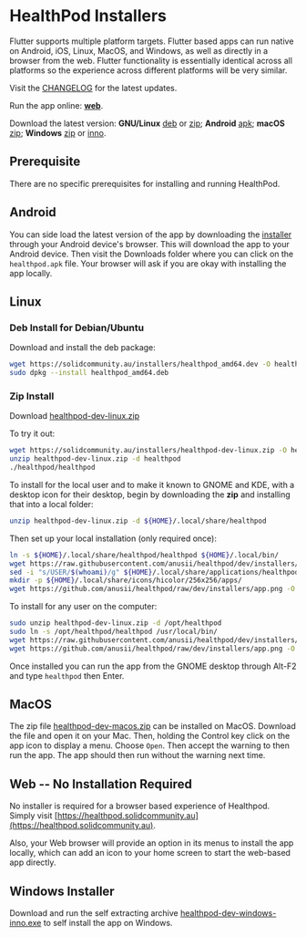 # HealthPod Installers

<!-- markdownlint-disable MD013 -->

Flutter supports multiple platform targets. Flutter based apps can run
native on Android, iOS, Linux, MacOS, and Windows, as well as directly
in a browser from the web. Flutter functionality is essentially
identical across all platforms so the experience across different
platforms will be very similar.

Visit the
[CHANGELOG](https://github.com/anusii/healthpod/blob/dev/CHANGELOG.md)
for the latest updates.

Run the app online: [**web**](https://healthpod.solidcommunity.au).

Download the latest version:
**GNU/Linux**
[deb](https://solidcommunity.au/installers/healthpod_amd64.deb) or
[zip](https://solidcommunity.au/installers/healthpod-dev-linux.zip);
**Android**
[apk](https://solidcommunity.au/installers/healthpod.apk);
**macOS**
[zip](https://solidcommunity.au/installers/healthpod-dev-macos.zip);
**Windows**
[zip](https://solidcommunity.au/installers/healthpod-dev-windows.zip) or
[inno](https://solidcommunity.au/installers/healthpod-dev-windows-inno.exe).

## Prerequisite

There are no specific prerequisites for installing and running
HealthPod.

## Android

You can side load the latest version of the app by downloading the
[installer](https://solidcommunity.au/installers/healthpod.apk) through
your Android device's browser. This will download the app to your
Android device. Then visit the Downloads folder where you can click on
the `healthpod.apk` file. Your browser will ask if you are okay with
installing the app locally.

## Linux

### Deb Install for Debian/Ubuntu

Download and install the deb package:

```bash
wget https://solidcommunity.au/installers/healthpod_amd64.dev -O healthpod_amd64.deb
sudo dpkg --install healthpod_amd64.deb
```

### Zip Install

Download [healthpod-dev-linux.zip](https://solidcommunity.au/installers/healthpod-dev-linux.zip)

To try it out:

```bash
wget https://solidcommunity.au/installers/healthpod-dev-linux.zip -O healthpod-dev-linux.zip
unzip healthpod-dev-linux.zip -d healthpod
./healthpod/healthpod
```

To install for the local user and to make it known to GNOME and KDE,
with a desktop icon for their desktop, begin by downloading the **zip** and
installing that into a local folder:

```bash
unzip healthpod-dev-linux.zip -d ${HOME}/.local/share/healthpod
```

Then set up your local installation (only required once):

```bash
ln -s ${HOME}/.local/share/healthpod/healthpod ${HOME}/.local/bin/
wget https://raw.githubusercontent.com/anusii/healthpod/dev/installers/app.desktop -O ${HOME}/.local/share/applications/healthpod.desktop
sed -i "s/USER/$(whoami)/g" ${HOME}/.local/share/applications/healthpod.desktop
mkdir -p ${HOME}/.local/share/icons/hicolor/256x256/apps/
wget https://github.com/anusii/healthpod/raw/dev/installers/app.png -O ${HOME}/.local/share/icons/hicolor/256x256/apps/healthpod.png
```

To install for any user on the computer:

```bash
sudo unzip healthpod-dev-linux.zip -d /opt/healthpod
sudo ln -s /opt/healthpod/healthpod /usr/local/bin/
wget https://raw.githubusercontent.com/anusii/healthpod/dev/installers/app.desktop -O ${HOME}/usr/local/share/applications/healthpod.desktop
wget https://github.com/anusii/healthpod/raw/dev/installers/app.png -O ${HOME}/use/local/share/icons/healthpod.png
```

Once installed you can run the app from the GNOME desktop through
Alt-F2 and type `healthpod` then Enter.

## MacOS

The zip file
[healthpod-dev-macos.zip](https://solidcommunity.au/installers/healthpod-dev-macos.zip)
can be installed on MacOS. Download the file and open it on your
Mac. Then, holding the Control key click on the app icon to display a
menu. Choose `Open`. Then accept the warning to then run the app. The
app should then run without the warning next time.

## Web -- No Installation Required

No installer is required for a browser based experience of
Healthpod. Simply visit
[https://healthpod.solidcommunity.au](https://healthpod.solidcommunity.au).

Also, your Web browser will provide an option in its menus to install
the app locally, which can add an icon to your home screen to start
the web-based app directly.

## Windows Installer

Download and run the self extracting archive
[healthpod-dev-windows-inno.exe](https://solidcommunity.au/installers/healthpod-dev-windows-inno.exe)
to self install the app on Windows.

